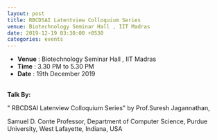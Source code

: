 ```yaml
---
layout: post
title: RBCDSAI Latentview Colloquium Series
venue: Biotechnology Seminar Hall , IIT Madras
date: 2019-12-19 03:30:00 +0530
categories: events
---
```

<ul class="mb-5" >
	<li><b>Venue</b> : Biotechnology Seminar Hall , IIT Madras</li>
	 <li><b>Time</b> : 3.30 PM to 5.30 PM </li>
	 <li><b>Date</b> : 19th December 2019</li>
</ul>

<br><strong>Talk By: </strong></br>

<p>" RBCDSAI Latenview Colloquium Series" by Prof.Suresh Jagannathan,</p> 

<p>Samuel D. Conte Professor, 
Department of Computer Science, 
Purdue University, West Lafayette, Indiana, USA
</p>
      

